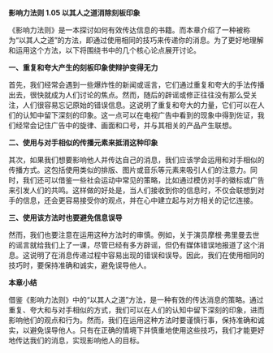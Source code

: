 **影响力法则 1.05 以其人之道消除刻板印象** 

《影响力法则》是一本探讨如何有效传达信息的书籍。而本章介绍了一种被称为“以其人之道”的方法，即通过使用相同的技巧来传递你的消息。为了更好地理解和运用这个方法，以下将围绕书中的几个核心论点展开讨论。

**一、重复和夸大产生的刻板印象使辩护变得无力**

首先，我们经常会遇到一些爆炸性的新闻或谣言，它们通过重复和夸大的手法传播出去，很快就成为人们讨论的焦点。然而，随后的辟谣或修正往往没有那么受关注，人们很容易忘记原始的错误信息。这说明了重复和夸大的力量，它们可以在人们的认知中留下深刻的印象。这一点可以在电视广告中看到的现象中得到佐证，我们经常会记住广告中的旋律、画面和口号，并与其相关的产品产生联想。

**二、使用与对手相似的传播元素来抵消这种印象**

其次，如果我们想要影响他人并传达自己的消息，我们应该学会运用和对手相似的传播方式。这包括使用类似的排版、图片或音乐等元素来吸引人们的注意力。同时，我们还可以借鉴一些社会运动中常见的策略，比如通过模仿对手的徽标或广告来引发人们的共鸣。这样做的好处是，当人们接收到你的信息时，不仅会联想到对手的信息，还会更容易接受你的观点，并在心中建立起与对方相关的记忆连接。

**三、使用该方法时也要避免信息误导**

然而，我们也要注意在运用这种方法时的审慎。例如，关于演员摩根·弗里曼去世的谣言就给我们上了一课，尽管已经有多方辟谣，但仍有媒体错误地报道了这个消息。这说明了在消息传递过程中容易出现的错误和误导。因此，我们在使用相同的技巧时，要保持准确和诚实，避免误导他人。

**本章小结**

借鉴《影响力法则》中的“以其人之道”方法，是一种有效的传达消息的策略。通过重复、夸大和与对手相似的方式，我们可以在人们的认知中留下深刻的印象，进而影响他们的观点和行为。然而，我们在运用这种方法时要谨慎行事，保持准确和诚实，以避免误导他人。只有在正确的情境下并慎重地使用这些技巧，我们才能更好地传达我们的消息，实现影响他人的目标。